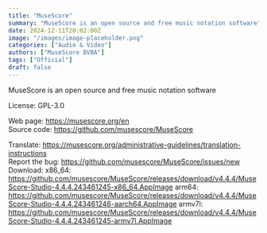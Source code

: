 ```yaml
---
title: "MuseScore"
summary: "MuseScore is an open source and free music notation software"
date: 2024-12-11T20:02:00Z
image: "/images/image-placeholder.png"
categories: ["Audio & Video"]
authors: ["MuseScore BVBA"]
tags: ["Official"]
draft: false
---
```


MuseScore is an open source and free music notation software

License: GPL-3.0

Web page: <https://musescore.org/en>  
Source code: <https://github.com/musescore/MuseScore>

Translate: <https://musescore.org/administrative-guidelines/translation-instructions>  
Report the bug: <https://github.com/musescore/MuseScore/issues/new>
Download: x86_64: <https://github.com/musescore/MuseScore/releases/download/v4.4.4/MuseScore-Studio-4.4.4.243461245-x86_64.AppImage>
arm64: <https://github.com/musescore/MuseScore/releases/download/v4.4.4/MuseScore-Studio-4.4.4.243461246-aarch64.AppImage>
armv7l: <https://github.com/musescore/MuseScore/releases/download/v4.4.4/MuseScore-Studio-4.4.4.243461245-armv7l.AppImage>